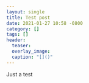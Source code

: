 ```yaml
---
layout: single
title: Test post
date: 2021-01-27 10:58 -0800
category: []
tags: []
header:
  teaser:
  overlay_image:
  caption: "[]()"
---
```


Just a test

